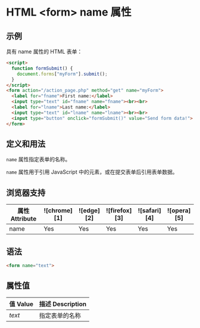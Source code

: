 HTML \<form> name 属性
===

## 示例

具有 name 属性的 HTML 表单：

```html idoc:preview:iframe
<script>
  function formSubmit() {
    document.forms["myForm"].submit();
  }
</script>
<form action="/action_page.php" method="get" name="myForm">
  <label for="fname">First name:</label>
  <input type="text" id="fname" name="fname"><br><br>
  <label for="lname">Last name:</label>
  <input type="text" id="lname" name="lname"><br><br>
  <input type="button" onclick="formSubmit()" value="Send form data!">
</form>
```

## 定义和用法

`name` 属性指定表单的名称。

`name` 属性用于引用 JavaScript 中的元素，或在提交表单后引用表单数据。

## 浏览器支持

| 属性 Attribute | ![chrome][1] | ![edge][2] | ![firefox][3] | ![safari][4] | ![opera][5] |
| ------- | --- | --- | --- | --- | --- |
| name      | Yes | Yes | Yes | Yes | Yes |


## 语法

```html
<form name="text">
```

## 属性值

| 值 Value | 描述 Description |
| ----- | ----- |
| *text* | 指定表单的名称 |
